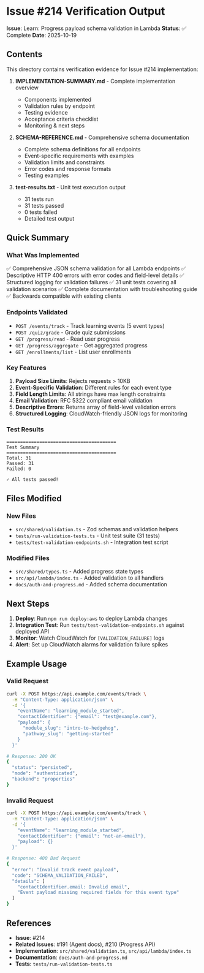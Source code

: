 # Issue #214 Verification Output

**Issue**: Learn: Progress payload schema validation in Lambda
**Status**: ✅ Complete
**Date**: 2025-10-19

## Contents

This directory contains verification evidence for Issue #214 implementation:

1. **IMPLEMENTATION-SUMMARY.md** - Complete implementation overview
   - Components implemented
   - Validation rules by endpoint
   - Testing evidence
   - Acceptance criteria checklist
   - Monitoring & next steps

2. **SCHEMA-REFERENCE.md** - Comprehensive schema documentation
   - Complete schema definitions for all endpoints
   - Event-specific requirements with examples
   - Validation limits and constraints
   - Error codes and response formats
   - Testing examples

3. **test-results.txt** - Unit test execution output
   - 31 tests run
   - 31 tests passed
   - 0 tests failed
   - Detailed test output

## Quick Summary

### What Was Implemented

✅ Comprehensive JSON schema validation for all Lambda endpoints
✅ Descriptive HTTP 400 errors with error codes and field-level details
✅ Structured logging for validation failures
✅ 31 unit tests covering all validation scenarios
✅ Complete documentation with troubleshooting guide
✅ Backwards compatible with existing clients

### Endpoints Validated

- `POST /events/track` - Track learning events (5 event types)
- `POST /quiz/grade` - Grade quiz submissions
- `GET /progress/read` - Read user progress
- `GET /progress/aggregate` - Get aggregated progress
- `GET /enrollments/list` - List user enrollments

### Key Features

1. **Payload Size Limits**: Rejects requests > 10KB
2. **Event-Specific Validation**: Different rules for each event type
3. **Field Length Limits**: All strings have max length constraints
4. **Email Validation**: RFC 5322 compliant email validation
5. **Descriptive Errors**: Returns array of field-level validation errors
6. **Structured Logging**: CloudWatch-friendly JSON logs for monitoring

### Test Results

```
========================================
Test Summary
========================================
Total: 31
Passed: 31
Failed: 0

✓ All tests passed!
```

## Files Modified

### New Files
- `src/shared/validation.ts` - Zod schemas and validation helpers
- `tests/run-validation-tests.ts` - Unit test suite (31 tests)
- `tests/test-validation-endpoints.sh` - Integration test script

### Modified Files
- `src/shared/types.ts` - Added progress state types
- `src/api/lambda/index.ts` - Added validation to all handlers
- `docs/auth-and-progress.md` - Added schema documentation

## Next Steps

1. **Deploy**: Run `npm run deploy:aws` to deploy Lambda changes
2. **Integration Test**: Run `tests/test-validation-endpoints.sh` against deployed API
3. **Monitor**: Watch CloudWatch for `[VALIDATION_FAILURE]` logs
4. **Alert**: Set up CloudWatch alarms for validation failure spikes

## Example Usage

### Valid Request
```bash
curl -X POST https://api.example.com/events/track \
  -H "Content-Type: application/json" \
  -d '{
    "eventName": "learning_module_started",
    "contactIdentifier": {"email": "test@example.com"},
    "payload": {
      "module_slug": "intro-to-hedgehog",
      "pathway_slug": "getting-started"
    }
  }'

# Response: 200 OK
{
  "status": "persisted",
  "mode": "authenticated",
  "backend": "properties"
}
```

### Invalid Request
```bash
curl -X POST https://api.example.com/events/track \
  -H "Content-Type: application/json" \
  -d '{
    "eventName": "learning_module_started",
    "contactIdentifier": {"email": "not-an-email"},
    "payload": {}
  }'

# Response: 400 Bad Request
{
  "error": "Invalid track event payload",
  "code": "SCHEMA_VALIDATION_FAILED",
  "details": [
    "contactIdentifier.email: Invalid email",
    "Event payload missing required fields for this event type"
  ]
}
```

## References

- **Issue**: #214
- **Related Issues**: #191 (Agent docs), #210 (Progress API)
- **Implementation**: `src/shared/validation.ts`, `src/api/lambda/index.ts`
- **Documentation**: `docs/auth-and-progress.md`
- **Tests**: `tests/run-validation-tests.ts`

